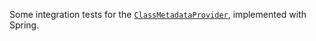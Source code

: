 Some integration tests for the [`ClassMetadataProvider`](../../../langchain4j-core/src/main/java/dev/langchain4j/classloading/ClassMetadataProvider.java), implemented with Spring.
